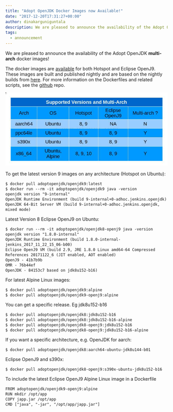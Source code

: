 ```yaml
---
title: "Adopt OpenJDK Docker Images now Available!"
date: "2017-12-20T17:31:27+00:00"
author: dinakarguniguntala
description: We are pleased to announce the availability of the Adopt OpenJDK multi-arch docker images!
tags:
  - announcement
---
```

We are pleased to announce the availability of the Adopt OpenJDK **multi-arch** docker images!

The docker images are [available](https://hub.docker.com/r/adoptopenjdk) for both Hotspot and Eclipse OpenJ9. These images are built and published nightly and are based on the nightly builds from [here](https://adoptopenjdk.net/nightly.html). For more information on the Dockerfiles and related scripts, see the [github](https://github.com/AdoptOpenJDK/openjdk-docker) repo.

![AdoptOpenJDK Docker Support Matrix](support_matrix.jpg)
    
To get the latest version 9 images on any architecture (Hotspot on Ubuntu):

    $ docker pull adoptopenjdk/openjdk9:latest
    $ docker run --rm -it adoptopenjdk/openjdk9 java -version
    openjdk version "9-internal"
    OpenJDK Runtime Environment (build 9-internal+0-adhoc.jenkins.openjdk)
    OpenJDK 64-Bit Server VM (build 9-internal+0-adhoc.jenkins.openjdk, mixed mode)
    
Latest Version 8 Eclipse OpenJ9 on Ubuntu:

    $ docker run --rm -it adoptopenjdk/openjdk8-openj9 java -version
    openjdk version "1.8.0-internal"
    OpenJDK Runtime Environment (build 1.8.0-internal-jenkins_2017_11_22_15_06-b00)
    Eclipse OpenJ9 VM (build 2.9, JRE 1.8.0 Linux amd64-64 Compressed References 20171122_6 (JIT enabled, AOT enabled)
    OpenJ9 - 41b7b9b
    OMR - 76b44ef
    OpenJDK - 84153c7 based on jdk8u152-b16)

For latest Alpine Linux images:

    $ docker pull adoptopenjdk/openjdk9:alpine
    $ docker pull adoptopenjdk/openjdk9-openj9:alpine
    
You can get a specific release. Eg jdk8u152-b16

    $ docker pull adoptopenjdk/openjdk8:jdk8u152-b16
    $ docker pull adoptopenjdk/openjdk8:jdk8u152-b16-alpine
    $ docker pull adoptopenjdk/openjdk8-openj9:jdk8u152-b16
    $ docker pull adoptopenjdk/openjdk8-openj9:jdk8u152-b16-alpine
    
If you want a specific architecture, e.g. OpenJDK for aarch:

    $ docker pull adoptopenjdk/openjdk8:aarch64-ubuntu-jdk8u144-b01

Eclipse OpenJ9 and s390x:

    $ docker pull adoptopenjdk/openjdk8-openj9:s390x-ubuntu-jdk8u152-b16

To include the latest Eclipse OpenJ9 Alpine Linux image in a Dockerfile
    
    FROM adoptopenjdk/openjdk9-openj9:alpine
    RUN mkdir /opt/app
    COPY japp.jar /opt/app
    CMD ["java", "-jar", "/opt/app/japp.jar"]
